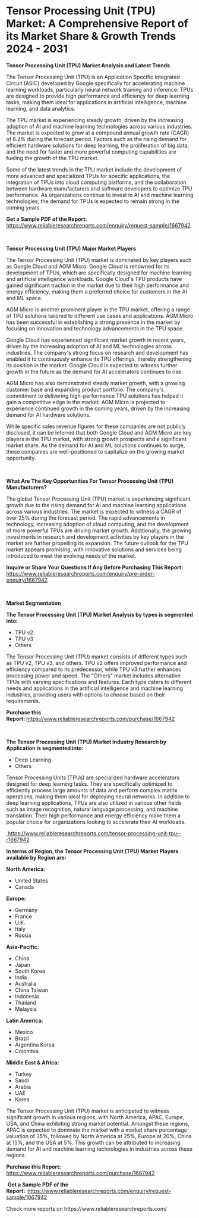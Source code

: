 <p><h1>Tensor Processing Unit (TPU) Market: A Comprehensive Report of its Market Share & Growth Trends 2024 - 2031</h1></p><p><strong>Tensor Processing Unit (TPU) Market Analysis and Latest Trends</strong></p>
<p><p>The Tensor Processing Unit (TPU) is an Application Specific Integrated Circuit (ASIC) developed by Google specifically for accelerating machine learning workloads, particularly neural network training and inference. TPUs are designed to provide high performance and efficiency for deep learning tasks, making them ideal for applications in artificial intelligence, machine learning, and data analytics.</p><p>The TPU market is experiencing steady growth, driven by the increasing adoption of AI and machine learning technologies across various industries. The market is expected to grow at a compound annual growth rate (CAGR) of 6.2% during the forecast period. Factors such as the rising demand for efficient hardware solutions for deep learning, the proliferation of big data, and the need for faster and more powerful computing capabilities are fueling the growth of the TPU market.</p><p>Some of the latest trends in the TPU market include the development of more advanced and specialized TPUs for specific applications, the integration of TPUs into cloud computing platforms, and the collaboration between hardware manufacturers and software developers to optimize TPU performance. As organizations continue to invest in AI and machine learning technologies, the demand for TPUs is expected to remain strong in the coming years.</p></p>
<p><strong>Get a Sample PDF of the Report:&nbsp;</strong> <a href="https://www.reliableresearchreports.com/enquiry/request-sample/1667942">https://www.reliableresearchreports.com/enquiry/request-sample/1667942</a></p>
<p>&nbsp;</p>
<p><strong>Tensor Processing Unit (TPU) Major Market Players</strong></p>
<p><p>The Tensor Processing Unit (TPU) market is dominated by key players such as Google Cloud and AGM Micro. Google Cloud is renowned for its development of TPUs, which are specifically designed for machine learning and artificial intelligence workloads. Google Cloud's TPU products have gained significant traction in the market due to their high performance and energy efficiency, making them a preferred choice for customers in the AI and ML space.</p><p>AGM Micro is another prominent player in the TPU market, offering a range of TPU solutions tailored to different use cases and applications. AGM Micro has been successful in establishing a strong presence in the market by focusing on innovation and technology advancements in the TPU space.</p><p>Google Cloud has experienced significant market growth in recent years, driven by the increasing adoption of AI and ML technologies across industries. The company's strong focus on research and development has enabled it to continuously enhance its TPU offerings, thereby strengthening its position in the market. Google Cloud is expected to witness further growth in the future as the demand for AI accelerators continues to rise.</p><p>AGM Micro has also demonstrated steady market growth, with a growing customer base and expanding product portfolio. The company's commitment to delivering high-performance TPU solutions has helped it gain a competitive edge in the market. AGM Micro is projected to experience continued growth in the coming years, driven by the increasing demand for AI hardware solutions.</p><p>While specific sales revenue figures for these companies are not publicly disclosed, it can be inferred that both Google Cloud and AGM Micro are key players in the TPU market, with strong growth prospects and a significant market share. As the demand for AI and ML solutions continues to surge, these companies are well-positioned to capitalize on the growing market opportunity.</p></p>
<p>&nbsp;</p>
<p><strong>What Are The Key Opportunities For Tensor Processing Unit (TPU) Manufacturers?</strong></p>
<p><p>The global Tensor Processing Unit (TPU) market is experiencing significant growth due to the rising demand for AI and machine learning applications across various industries. The market is expected to witness a CAGR of over 25% during the forecast period. The rapid advancements in technology, increasing adoption of cloud computing, and the development of more powerful TPUs are driving market growth. Additionally, the growing investments in research and development activities by key players in the market are further propelling its expansion. The future outlook for the TPU market appears promising, with innovative solutions and services being introduced to meet the evolving needs of the market.</p></p>
<p><strong>Inquire or Share Your Questions If Any Before Purchasing This Report:</strong> <a href="https://www.reliableresearchreports.com/enquiry/pre-order-enquiry/1667942">https://www.reliableresearchreports.com/enquiry/pre-order-enquiry/1667942</a></p>
<p>&nbsp;</p>
<p><strong>Market Segmentation</strong></p>
<p><strong>The Tensor Processing Unit (TPU) Market Analysis by types is segmented into:</strong></p>
<p><ul><li>TPU v2</li><li>TPU v3</li><li>Others</li></ul></p>
<p><p>The Tensor Processing Unit (TPU) market consists of different types such as TPU v2, TPU v3, and others. TPU v2 offers improved performance and efficiency compared to its predecessor, while TPU v3 further enhances processing power and speed. The "Others" market includes alternative TPUs with varying specifications and features. Each type caters to different needs and applications in the artificial intelligence and machine learning industries, providing users with options to choose based on their requirements.</p></p>
<p><strong>Purchase this Report:&nbsp;</strong><a href="https://www.reliableresearchreports.com/purchase/1667942">https://www.reliableresearchreports.com/purchase/1667942</a></p>
<p>&nbsp;</p>
<p><strong>The Tensor Processing Unit (TPU) Market Industry Research by Application is segmented into:</strong></p>
<p><ul><li>Deep Learning</li><li>Others</li></ul></p>
<p><p>Tensor Processing Units (TPUs) are specialized hardware accelerators designed for deep learning tasks. They are specifically optimized to efficiently process large amounts of data and perform complex matrix operations, making them ideal for deploying neural networks. In addition to deep learning applications, TPUs are also utilized in various other fields such as image recognition, natural language processing, and machine translation. Their high performance and energy efficiency make them a popular choice for organizations looking to accelerate their AI workloads.</p></p>
<p><a href="https://www.reliableresearchreports.com/tensor-processing-unit-tpu--r1667942">&nbsp;https://www.reliableresearchreports.com/tensor-processing-unit-tpu--r1667942</a></p>
<p><strong>In terms of Region, the Tensor Processing Unit (TPU) Market Players available by Region are:</strong></p>
<p>
    <p> <strong> North America: </strong>
        <ul>
            <li>United States</li>
            <li>Canada</li>
        </ul>
        </p> 
    <p> <strong> Europe: </strong>
        <ul>
            <li>Germany</li>
            <li>France</li>
            <li>U.K.</li>
            <li>Italy</li>
            <li>Russia</li>
        </ul>
        </p> 
    <p> <strong> Asia-Pacific: </strong>
        <ul>
            <li>China</li>
            <li>Japan</li>
            <li>South Korea</li>
            <li>India</li>
            <li>Australia</li>
            <li>China Taiwan</li>
            <li>Indonesia</li>
            <li>Thailand</li>
            <li>Malaysia</li>
        </ul>
        </p> 
    <p> <strong> Latin America: </strong>
        <ul>
            <li>Mexico</li>
            <li>Brazil</li>
            <li>Argentina Korea</li>
            <li>Colombia</li>
        </ul>
        </p> 
    <p> <strong> Middle East & Africa: </strong>
        <ul>
            <li>Turkey</li>
            <li>Saudi</li>
            <li>Arabia</li>
            <li>UAE</li>
            <li>Korea</li>
        </ul>
    </p>
    </p>
<p><p>The Tensor Processing Unit (TPU) market is anticipated to witness significant growth in various regions, with North America, APAC, Europe, USA, and China exhibiting strong market potential. Amongst these regions, APAC is expected to dominate the market with a market share percentage valuation of 35%, followed by North America at 25%, Europe at 20%, China at 15%, and the USA at 5%. This growth can be attributed to increasing demand for AI and machine learning technologies in industries across these regions.</p></p>
<p><strong>Purchase this Report: </strong><a href="https://www.reliableresearchreports.com/purchase/1667942">https://www.reliableresearchreports.com/purchase/1667942</a></p>
<p>&nbsp;<strong>Get a Sample PDF of the Report:&nbsp;&nbsp;</strong><a href="https://www.reliableresearchreports.com/enquiry/request-sample/1667942">https://www.reliableresearchreports.com/enquiry/request-sample/1667942</a></p>
<p><strong></strong></p>
<p>Check more reports on https://www.reliableresearchreports.com/</p>